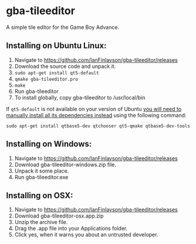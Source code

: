 # gba-tileeditor
A simple tile editor for the Game Boy Advance.

Installing on Ubuntu Linux:
-------------
1. Navigate to https://github.com/IanFinlayson/gba-tileeditor/releases
2. Download the source code and unpack it.
3. `sudo apt-get install qt5-default`
4. `qmake gba-tileeditor.pro`
5. `make`
6. Run gba-tileeditor
7. To install globally, copy gba-tileeditor to /usr/local/bin

If `qt5-default` is not available on your version of Ubuntu [you will need to manually install all its dependencies instead](https://askubuntu.com/questions/1335184/qt5-default-not-in-ubuntu-21-04) using the following command: 

`sudo apt-get install qtbase5-dev qtchooser qt5-qmake qtbase5-dev-tools`
    
Installing on Windows:
-------------
1. Navigate to https://github.com/IanFinlayson/gba-tileeditor/releases
2. Download gba-tileeditor-windows.zip file.
3. Unpack it some place.
4. Run gba-tileeditor.exe

Installing on OSX:
-------------
1. Navigate to https://github.com/IanFinlayson/gba-tileeditor/releases
2. Download gba-tileeditor-osx.app.zip
3. Unzip the archive file.
4. Drag the .app file into your Applications folder.
5. Click yes, when it warns you about an untrusted developer.


